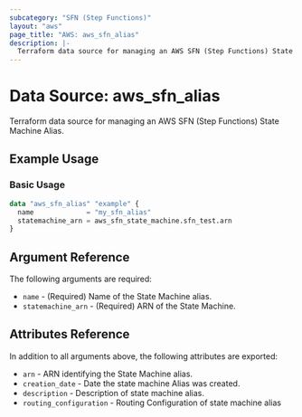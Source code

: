 ```yaml
---
subcategory: "SFN (Step Functions)"
layout: "aws"
page_title: "AWS: aws_sfn_alias"
description: |-
  Terraform data source for managing an AWS SFN (Step Functions) State Machine Alias.
---
```


# Data Source: aws_sfn_alias

Terraform data source for managing an AWS SFN (Step Functions) State Machine Alias.

## Example Usage

### Basic Usage

```terraform
data "aws_sfn_alias" "example" {
  name             = "my_sfn_alias"
  statemachine_arn = aws_sfn_state_machine.sfn_test.arn
}
```

## Argument Reference

The following arguments are required:

* `name` - (Required) Name of the State Machine alias.
* `statemachine_arn` - (Required) ARN of the State Machine.

## Attributes Reference

In addition to all arguments above, the following attributes are exported:

* `arn` - ARN identifying the State Machine alias.
* `creation_date` - Date the state machine Alias was created.
* `description` - Description of state machine alias.
* `routing_configuration` - Routing Configuration of state machine alias
